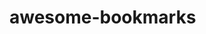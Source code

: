 # awesome-bookmarks

<script src="https://gist.github.com/anuraj/78bea27f5c0dd884930407c24baf628e.js"></script>
